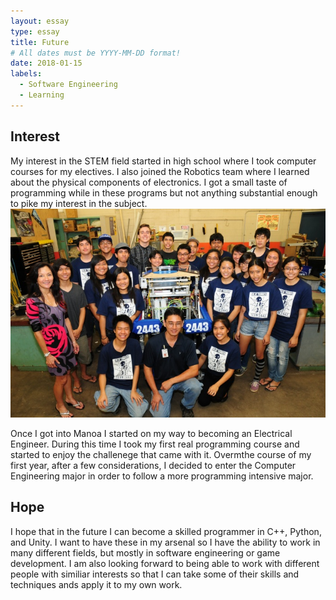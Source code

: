 ```yaml
---
layout: essay
type: essay
title: Future
# All dates must be YYYY-MM-DD format!
date: 2018-01-15
labels:
  - Software Engineering
  - Learning
---
```

## Interest 
My interest in the STEM field started in high school where I took computer courses for my electives. I also joined the Robotics team where I learned about the physical components of electronics. I got a small taste of programming while in these programs but not anything substantial enough to pike my interest in the subject.
<img class="ui tiny left circular floated image" src="../images/robotics.jpg">

Once I got into Manoa I started on my way to becoming an Electrical Engineer. During this time I took my first real programming course and started to enjoy the challenege that came with it. Overmthe course of my first year, after a few considerations, I decided to enter the Computer Engineering major in order to follow a more programming intensive major. 

## Hope

I hope that in the future I can become a skilled programmer in C++, Python, and Unity. I want to have these in my arsenal so I have the ability to work in many different fields, but mostly in software engineering or game development. I am also looking forward to being able to work with different people with similiar interests so that I can take some of their skills and techniques ands apply it to my own work.
